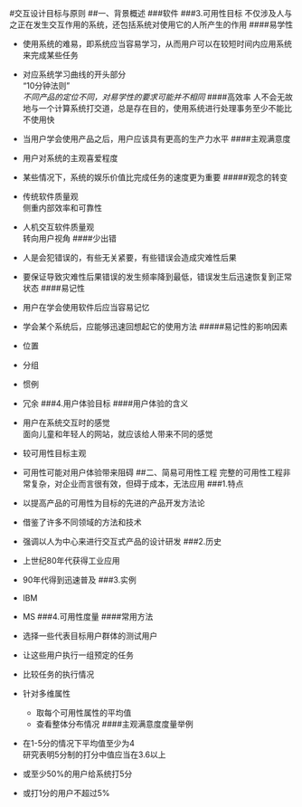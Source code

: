 #交互设计目标与原则
##一、背景概述
###软件
###3.可用性目标
不仅涉及人与之正在发生交互作用的系统，还包括系统对使用它的人所产生的作用
####易学性
* 使用系统的难易，即系统应当容易学习，从而用户可以在较短时间内应用系统来完成某些任务
* 对应系统学习曲线的开头部分  
“10分钟法则”  
*不同产品的定位不同，对易学性的要求可能并不相同*
####高效率
人不会无故地与一个计算系统打交道，总是存在目的，使用系统进行处理事务至少不能比不使用快

* 当用户学会使用产品之后，用户应该具有更高的生产力水平
####主观满意度
* 用户对系统的主观喜爱程度
* 某些情况下，系统的娱乐价值比完成任务的速度更为重要
#####观念的转变
* 传统软件质量观  
侧重内部效率和可靠性
* 人机交互软件质量观  
转向用户视角
####少出错
* 人是会犯错误的，有些无关紧要，有些错误会造成灾难性后果
* 要保证导致灾难性后果错误的发生频率降到最低，错误发生后迅速恢复到正常状态
####易记性
* 用户在学会使用软件后应当容易记忆
* 学会某个系统后，应能够迅速回想起它的使用方法
#####易记性的影响因素
* 位置
* 分组
* 惯例
* 冗余
###4.用户体验目标
####用户体验的含义
* 用户在系统交互时的感觉  
面向儿童和年轻人的网站，就应该给人带来不同的感觉
* 较可用性目标主观
* 可用性可能对用户体验带来阻碍
##二、简易可用性工程
完整的可用性工程非常复杂，对企业而言很有效，但碍于成本，无法应用
###1.特点
* 以提高产品的可用性为目标的先进的产品开发方法论
* 借鉴了许多不同领域的方法和技术
* 强调以人为中心来进行交互式产品的设计研发
###2.历史
* 上世纪80年代获得工业应用
* 90年代得到迅速普及
###3.实例
* IBM
* MS
###4.可用性度量
####常用方法
* 选择一些代表目标用户群体的测试用户
* 让这些用户执行一组预定的任务
* 比较任务的执行情况
* 针对多维属性
	* 取每个可用性属性的平均值
	* 查看整体分布情况
####主观满意度度量举例
* 在1-5分的情况下平均值至少为4  
研究表明5分制的打分中值应当在3.6以上
* 或至少50%的用户给系统打5分
* 或打1分的用户不超过5%